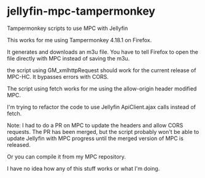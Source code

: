 # jellyfin-mpc-tampermonkey
Tampermonkey scripts to use MPC with Jellyfin

This works for me using Tampermonkey 4.18.1 on Firefox.

It generates and downloads an m3u file. You have to tell Firefox to open the file directly with MPC instead of saving the m3u.

the script using GM_xmlhttpRequest should work for the current release of MPC-HC. It bypasses errors with CORS.

The script using fetch works for me using the allow-origin header modified MPC.

I'm trying to refactor the code to use Jellyfin ApiClient.ajax calls instead of fetch.

Note: I had to do a PR on MPC to update the headers and allow CORS requests. The PR has been merged, but the script probably won't be able to update Jellyfin with MPC progress until the merged version of MPC is released.

Or you can compile it from my MPC repository.

I have no idea how any of this stuff works or what I'm doing.
